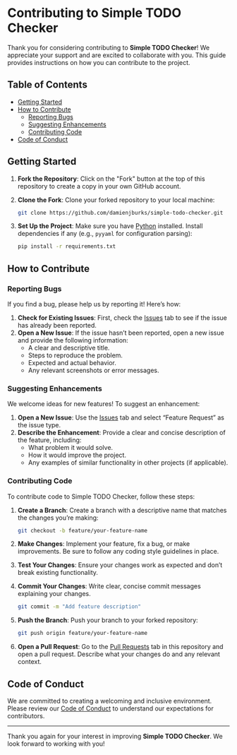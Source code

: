 # Contributing to Simple TODO Checker

Thank you for considering contributing to **Simple TODO Checker**! We appreciate your support and are excited to collaborate with you. This guide provides instructions on how you can contribute to the project.

## Table of Contents

- [Getting Started](#getting-started)
- [How to Contribute](#how-to-contribute)
  - [Reporting Bugs](#reporting-bugs)
  - [Suggesting Enhancements](#suggesting-enhancements)
  - [Contributing Code](#contributing-code)
- [Code of Conduct](#code-of-conduct)

## Getting Started

1. **Fork the Repository**: Click on the "Fork" button at the top of this repository to create a copy in your own GitHub account.
2. **Clone the Fork**: Clone your forked repository to your local machine:

   ```bash
   git clone https://github.com/damienjburks/simple-todo-checker.git
   ```

3. **Set Up the Project**: Make sure you have [Python](https://www.python.org/downloads/) installed. Install dependencies if any (e.g., `pyyaml` for configuration parsing):

   ```bash
   pip install -r requirements.txt
   ```

## How to Contribute

### Reporting Bugs

If you find a bug, please help us by reporting it! Here’s how:

1. **Check for Existing Issues**: First, check the [Issues](https://github.com/damienjburks/simple-todo-checker/issues) tab to see if the issue has already been reported.
2. **Open a New Issue**: If the issue hasn’t been reported, open a new issue and provide the following information:
   - A clear and descriptive title.
   - Steps to reproduce the problem.
   - Expected and actual behavior.
   - Any relevant screenshots or error messages.

### Suggesting Enhancements

We welcome ideas for new features! To suggest an enhancement:

1. **Open a New Issue**: Use the [Issues](https://github.com/damienjburks/simple-todo-checker/issues) tab and select “Feature Request” as the issue type.
2. **Describe the Enhancement**: Provide a clear and concise description of the feature, including:
   - What problem it would solve.
   - How it would improve the project.
   - Any examples of similar functionality in other projects (if applicable).

### Contributing Code

To contribute code to Simple TODO Checker, follow these steps:

1. **Create a Branch**: Create a branch with a descriptive name that matches the changes you’re making:

   ```bash
   git checkout -b feature/your-feature-name
   ```

2. **Make Changes**: Implement your feature, fix a bug, or make improvements. Be sure to follow any coding style guidelines in place.
3. **Test Your Changes**: Ensure your changes work as expected and don’t break existing functionality.
4. **Commit Your Changes**: Write clear, concise commit messages explaining your changes.

   ```bash
   git commit -m "Add feature description"
   ```

5. **Push the Branch**: Push your branch to your forked repository:

   ```bash
   git push origin feature/your-feature-name
   ```

6. **Open a Pull Request**: Go to the [Pull Requests](https://github.com/damienjburks/simple-todo-checker/pulls) tab in this repository and open a pull request. Describe what your changes do and any relevant context.

## Code of Conduct

We are committed to creating a welcoming and inclusive environment. Please review our [Code of Conduct](CODE_OF_CONDUCT.md) to understand our expectations for contributors.

---

Thank you again for your interest in improving **Simple TODO Checker**. We look forward to working with you!
